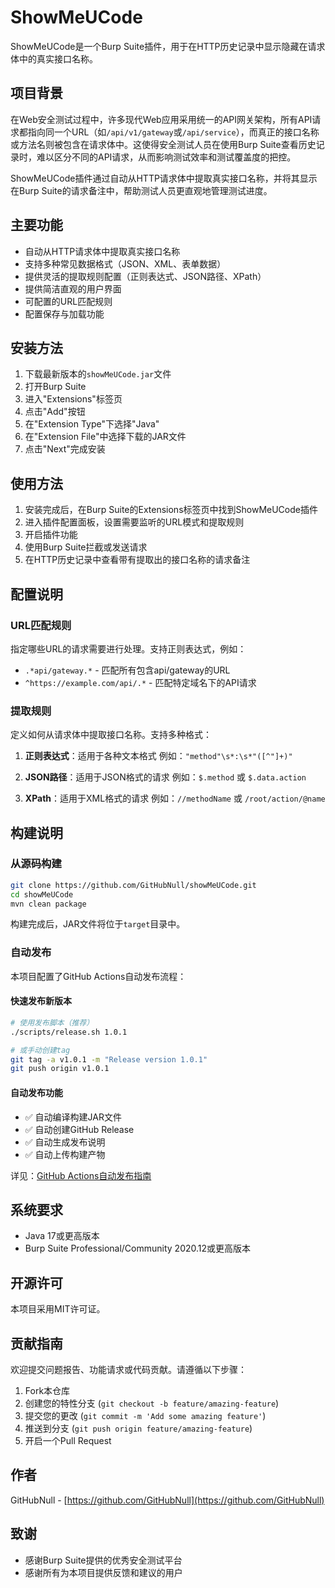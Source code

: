 # ShowMeUCode

ShowMeUCode是一个Burp Suite插件，用于在HTTP历史记录中显示隐藏在请求体中的真实接口名称。

## 项目背景

在Web安全测试过程中，许多现代Web应用采用统一的API网关架构，所有API请求都指向同一个URL（如`/api/v1/gateway`或`/api/service`），而真正的接口名称或方法名则被包含在请求体中。这使得安全测试人员在使用Burp Suite查看历史记录时，难以区分不同的API请求，从而影响测试效率和测试覆盖度的把控。

ShowMeUCode插件通过自动从HTTP请求体中提取真实接口名称，并将其显示在Burp Suite的请求备注中，帮助测试人员更直观地管理测试进度。

## 主要功能

- 自动从HTTP请求体中提取真实接口名称
- 支持多种常见数据格式（JSON、XML、表单数据）
- 提供灵活的提取规则配置（正则表达式、JSON路径、XPath）
- 提供简洁直观的用户界面
- 可配置的URL匹配规则
- 配置保存与加载功能

## 安装方法

1. 下载最新版本的`showMeUCode.jar`文件
2. 打开Burp Suite
3. 进入"Extensions"标签页
4. 点击"Add"按钮
5. 在"Extension Type"下选择"Java"
6. 在"Extension File"中选择下载的JAR文件
7. 点击"Next"完成安装

## 使用方法

1. 安装完成后，在Burp Suite的Extensions标签页中找到ShowMeUCode插件
2. 进入插件配置面板，设置需要监听的URL模式和提取规则
3. 开启插件功能
4. 使用Burp Suite拦截或发送请求
5. 在HTTP历史记录中查看带有提取出的接口名称的请求备注

## 配置说明

### URL匹配规则

指定哪些URL的请求需要进行处理。支持正则表达式，例如：
- `.*api/gateway.*` - 匹配所有包含api/gateway的URL
- `^https://example.com/api/.*` - 匹配特定域名下的API请求

### 提取规则

定义如何从请求体中提取接口名称。支持多种格式：

1. **正则表达式**：适用于各种文本格式
   例如：`"method"\s*:\s*"([^"]+)"`

2. **JSON路径**：适用于JSON格式的请求
   例如：`$.method` 或 `$.data.action`

3. **XPath**：适用于XML格式的请求
   例如：`//methodName` 或 `/root/action/@name`

## 构建说明

### 从源码构建

```bash
git clone https://github.com/GitHubNull/showMeUCode.git
cd showMeUCode
mvn clean package
```

构建完成后，JAR文件将位于`target`目录中。

### 自动发布

本项目配置了GitHub Actions自动发布流程：

#### 快速发布新版本
```bash
# 使用发布脚本（推荐）
./scripts/release.sh 1.0.1

# 或手动创建tag
git tag -a v1.0.1 -m "Release version 1.0.1"
git push origin v1.0.1
```

#### 自动发布功能
- ✅ 自动编译构建JAR文件
- ✅ 自动创建GitHub Release
- ✅ 自动生成发布说明
- ✅ 自动上传构建产物

详见：[GitHub Actions自动发布指南](docs/github-actions-guide.md)

## 系统要求

- Java 17或更高版本
- Burp Suite Professional/Community 2020.12或更高版本

## 开源许可

本项目采用MIT许可证。

## 贡献指南

欢迎提交问题报告、功能请求或代码贡献。请遵循以下步骤：

1. Fork本仓库
2. 创建您的特性分支 (`git checkout -b feature/amazing-feature`)
3. 提交您的更改 (`git commit -m 'Add some amazing feature'`)
4. 推送到分支 (`git push origin feature/amazing-feature`)
5. 开启一个Pull Request

## 作者

GitHubNull - [https://github.com/GitHubNull](https://github.com/GitHubNull)

## 致谢

- 感谢Burp Suite提供的优秀安全测试平台
- 感谢所有为本项目提供反馈和建议的用户 